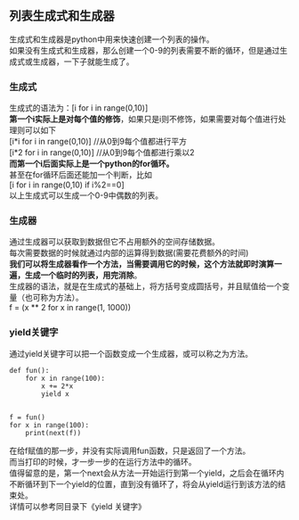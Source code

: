 ## 列表生成式和生成器
生成式和生成器是python中用来快速创建一个列表的操作。   
如果没有生成式和生成器，那么创建一个0-9的列表需要不断的循环，但是通过生成式或生成器，一下子就能生成了。   
### 生成式
生成式的语法为：[i for i in range(0,10)]   
**第一个i实际上是对每个值的修饰**，如果只是i则不修饰，如果需要对每个值进行处理则可以如下   
[i\*i for i in range(0,10)]  //从0到9每个值都进行平方    
[i\*2 for i in range(0,10)]  //从0到9每个值都进行乘以2   
**而第一个i后面实际上是一个python的for循环。**   
甚至在for循环后面还能加一个判断，比如   
[i for i in range(0,10) if i%2==0]    
以上生成式可以生成一个0-9中偶数的列表。   
### 生成器
通过生成器可以获取到数据但它不占用额外的空间存储数据。   
每次需要数据的时候就通过内部的运算得到数据(需要花费额外的时间)    
**我们可以将生成器看作一个方法，当需要调用它的时候，这个方法就即时演算一遍，生成一个临时的列表，用完消除**。  
生成器的语法，就是在生成式的基础上，将方括号变成圆括号，并且赋值给一个变量（也可称为方法）。   
f = (x ** 2 for x in range(1, 1000))   
### yield关键字
通过yield关键字可以把一个函数变成一个生成器，或可以称之为方法。   
```
def fun():   
    for x in range(100):   
        x += 2*x  
        yield x   


f = fun()   
for x in range(100):  
    print(next(f))  
```   
在给f赋值的那一步，并没有实际调用fun函数，只是返回了一个方法。   
而当打印的时候，才一步一步的在运行方法中的循环。   
值得留意的是，第一个next会从方法一开始运行到第一个yield，之后会在循环内不断循环到下一个yield的位置，直到没有循环了，将会从yield运行到该方法的结束处。   
详情可以参考同目录下《yield 关键字》   